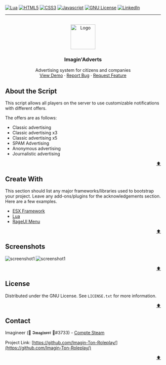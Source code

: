 <div id="top"></div>

<!-- PROJECT SHIELDS -->
[![Lua][lua-shield]][lua-url]
[![HTML5][html-shield]][html-url]
[![CSS3][css-shield]][css-url]
[![Javascript][js-shield]][js-url]
[![GNU License][license-shield]][license-url]
[![LinkedIn][linkedin-shield]][linkedin-url]
<hr>



<!-- PROJECT LOGO -->
<br />
<div align="center">
  <a href="https://github.com/Imagin-Ton-Roleplay/imagin_adverts">
    <img src="https://i.imgur.com/2X32PyB.png" alt="Logo" width="80" height="80">
  </a>

  <h3 align="center">Imagin'Adverts</h3>

  <p align="center">
    Advertising system for citizens and companies
    <br />
    <a href="https://github.com/Imagin-Ton-Roleplay/imagin_adverts">View Demo</a>
    ·
    <a href="https://github.com/Imagin-Ton-Roleplay/imagin_adverts/issues">Report Bug</a>
    ·
    <a href="https://github.com/Imagin-Ton-Roleplay/imagin_adverts/issues">Request Feature</a>
  </p>
</div>

<!-- ABOUT THE SCRIPT -->
## About the Script

This script allows all players on the server to use customizable notifications with different offers.

The offers are as follows:
* Classic advertising
* Classic advertising x3
* Classic advertising x5
* SPAM Advertising
* Anonymous advertising
* Journalistic advertising

<p align="right"><a href="#top">⬆️</a></p>



## Create With

This section should list any major frameworks/libraries used to bootstrap your project. Leave any add-ons/plugins for the acknowledgements section. Here are a few examples.

* [ESX Framework](https://esx-framework.github.io/)
* [Lua](https://www.lua.org/)
* [RageUI Menu](https://github.com/ImBaphomettt/RageUI)

<p align="right"><a href="#top">⬆️</a></p>



<!-- Screenshots -->
## Screenshots

<img src="https://i.imgur.com/uA0OhI5.jpg" alt="screenshot1">
<img src="https://i.imgur.com/h5jIQw7.jpg" alt="screenshot1">

<p align="right"><a href="#top">⬆️</a></p>



<!-- LICENSE -->
## License

Distributed under the GNU License. See `LICENSE.txt` for more information.

<p align="right"><a href="#top">⬆️</a></p>



<!-- CONTACT -->
## Contact

Imagineer (🗽 𝕴𝖒𝖆𝖌𝖎𝖓𝖊𝖊𝖗 🗿#3733) - [Compte Steam](https://steamcommunity.com/id/imagineer_/)

Project Link: [https://github.com/Imagin-Ton-Roleplay/](https://github.com/Imagin-Ton-Roleplay/)

<p align="right"><a href="#top">⬆️</a></p>



<!-- MARKDOWN LINKS & IMAGES -->
[lua-shield]: https://img.shields.io/badge/lua-%232C2D72.svg?style=for-the-badge&logo=lua&logoColor=white
[lua-url]: https://www.lua.org/
[html-shield]: https://img.shields.io/badge/html5-%23E34F26.svg?style=for-the-badge&logo=html5&logoColor=white
[html-url]: https://developer.mozilla.org/fr/docs/Web/HTML
[css-shield]: https://img.shields.io/badge/css3-%231572B6.svg?style=for-the-badge&logo=css3&logoColor=white
[css-url]: https://developer.mozilla.org/fr/docs/Web/CSS
[js-shield]: https://img.shields.io/badge/javascript-%23323330.svg?style=for-the-badge&logo=javascript&logoColor=%23F7DF1E
[js-url]: https://www.lua.org/
[license-shield]: https://img.shields.io/badge/License-GPLv3-blue.svg?style=for-the-badge
[license-url]: https://github.com/Imagin-Ton-Roleplay/imagin_adverts/blob/main/LICENSE
[linkedin-shield]: https://img.shields.io/badge/-LinkedIn-black.svg?style=for-the-badge&logo=linkedin&colorB=555
[linkedin-url]: https://linkedin.com/in/matthieuhot
